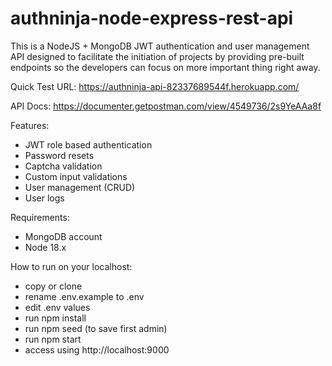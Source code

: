 # authninja-node-express-rest-api

This is a NodeJS + MongoDB JWT authentication and user management API designed to facilitate the initiation of projects by providing pre-built endpoints 
so the developers can focus on more important thing right away.

Quick Test URL: https://authninja-api-82337689544f.herokuapp.com/

API Docs: https://documenter.getpostman.com/view/4549736/2s9YeAAa8f

Features: 
- JWT role based authentication
- Password resets
- Captcha validation
- Custom input validations
- User management (CRUD)
- User logs

Requirements:
- MongoDB account
- Node 18.x

How to run on your localhost:
- copy or clone
- rename .env.example to .env
- edit .env values
- run npm install
- run npm seed (to save first admin)
- run npm start
- access using http://localhost:9000
